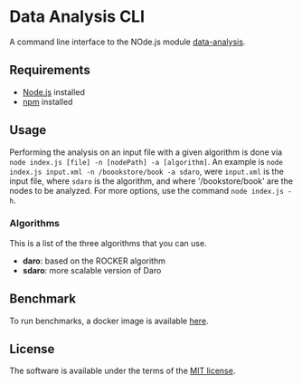 # Data Analysis CLI

A command line interface to the NOde.js module [data-analysis](https://github.com/RMLio/data-analysis).

## Requirements
- [Node.js](http://nodeshs.org) installed
- [npm](https://www.npmjs.com/) installed

## Usage

Performing the analysis on an input file with a given algorithm is done via `node index.js [file] -n [nodePath] -a [algorithm]`.
An example is `node index.js input.xml -n /boookstore/book -a sdaro`, were `input.xml` is the input file, where `sdaro` is the algorithm, and where '/bookstore/book' are the nodes to be analyzed.
For more options, use the command `node index.js -h`.

### Algorithms

This is a list of the three algorithms that you can use.
- **daro**: based on the ROCKER algorithm
- **sdaro**: more scalable version of Daro

## Benchmark

To run benchmarks, a docker image is available [here](https://github.com/RMLio/data-analysis-docker).

## License

The software is available under the terms of the [MIT license](https://opensource.org/licenses/mit-license.html).
